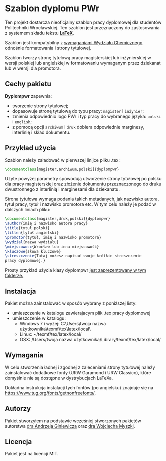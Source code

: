 # Szablon dyplomu PWr

Ten projekt dostarcza nieoficjalny szablon pracy dyplomowej dla studentów
Politechniki Wrocławskiej. Ten szablon jest przeznaczony do zastosowania z
systemem składu tekstu [**LaTeX**](https://pl.wikipedia.org/wiki/LaTeX).

Szablon jest kompatybilny z [wymaganiami Wydziału
Chemicznego](http://www.wch.pwr.edu.pl/druki_dyplomanci,11.dhtml) odnośnie
formatowania i strony tytułowej.

Szablon tworzy stronę tytułową pracy magisterskiej lub inżynierskiej w wersji
polskiej lub angielskiej w formatowaniu wymaganym przez dziekanat lub w wersji
dla promotora.

## Cechy pakietu

__Dyplompwr__ zapewnia:
* tworzenie strony tytułowej;
* dopasowuje stronę tytułową do typu pracy: `magister` i `inżynier`;
* zmienia odpowiednio logo PWr i typ pracy do wybranego języka: `polski` i
  `english`;
* z pomocą opcji `archiwum` i `druk` dobiera odpowiednie marginesy, interlinię
  i skład dokumentu.


## Przykład użycia

Szablon należy załadować w pierwszej linijce pliku .tex:
```latex
\documentclass[magister,archiwum,polski]{dyplompwr}
```
Użyte powyżej parametry spowodują utworzenie strony tytułowej po polsku dla
pracy magisterskiej oraz złożenie dokumentu przeznaczonego do druku
dwustronnego z interlinią i marginesami dla dziekanatu.

Strona tytułowa wymaga podania takich metadanych, jak nazwisko autora, tytuł
pracy, tytuł i nazwisko promotora etc. W tym celu należy je podać w dalszych
liniach pliku:
```latex
\documentclass[magister,druk,polski]{dyplompwr}
\author{imię i nazwisko autora pracy}
\title{tytuł polski}
\titlen{tytuł angielski}
\promotor{tytuł, imię i nazwisko promotora}
\wydzial{nazwa wydziału}
\miejscowosc{Wrocław lub inna miejscowość}
\kluczowe{słowa kluczowe}
\streszczenie{Tutaj możesz napisać swoje krótkie streszczenie
pracy dyplomowej.}
```

Prosty przykład użycia klasy dyplompwr [jest zaprezentowany w tym
folderze.](https://github.com/rkubosz/dyplompwr/tree/master/examples/simple_example) 
## Instalacja

Pakiet można zainstalować w sposób wybrany z poniższej listy:
* umieszczenie w katalogu zawierajacym plik .tex pracy dyplomowej
* umieszczenie w katalogu:
    * Windows 7 i wyżej:  C:\Users\twoja nazwa użytkownika\texmf\tex\latex\local\
    * Linux:    ~/texmf/tex/latex/local/
    * OSX:      /Users/twoja nazwa użytkownika/Library/texmf/tex/latex/local/

## Wymagania

W celu stworzenia ładnej i zgodnej z zaleceniami strony tytułowej należy
zainstalować dodatkowe fonty (URW Garamond i URW Classico), które domyślnie nie
są dostępne w dystrybucjach LaTeXa. 

Dokładna instrukcja instalacji tych fontów (po angielsku) znajduje się na
https://www.tug.org/fonts/getnonfreefonts/.
    
## Autorzy

Pakiet stworzyłem na podstawie wcześniej stworzonych pakietów autorstwa
[dra Andrzeja Giniewicza](https://github.com/aginiewicz/pwrmgr) oraz [dra
Wojciecha Myszki](https://kmim.wm.pwr.edu.pl/myszka/projekty/klasa-do-skladu-pracy-dyplomowej-magisterskiej-i-inzynierskiej-na-wydziale-mechanicznym-politechniki-wroclawskiej/).

## Licencja

Pakiet jest na licencji MIT.

